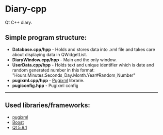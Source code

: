 # Diary-cpp
<p>Qt C++ diary.</p>

<h2>Simple program structure:</h2>

<ul>
<li><b>Database.cpp/hpp</b> - Holds and stores data into .xml file and takes care about displaying data in QWidgetList.</li>
<li><b>DiaryWindow.cpp/hpp</b> - Main and the only window.</li>
<li><b>UserData.cpp/hpp</b> - Holds text and unique identifier which is date and random generated number in this format: "Hours:Minutes:Seconds_Day.Month.Year#Random_Number"</li>
<li><b>pugixml.cpp/hpp</b> - <a href="https://pugixml.org/">Pugixml</a> librarie.</li>
<li><b>pugiconfig.hpp</b> - Pugixml config</li>
</ul>

<hr>

<h2>Used libraries/frameworks:</h2>
<ul>
<li><a href="https://pugixml.org/">pugixml</a></li>
<li><a href="http://www.boost.org/">Boost</a></li>
<li><a href="https://www.qt.io/">Qt 5.9.1</a></li>
</ul>
